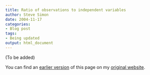 ```yaml
---
title: Ratio of observations to independent variables
author: Steve Simon
date: 2004-11-17
categories:
- Blog post
tags:
- Being updated
output: html_document
---
```


(To be added)

<!---More--->

You can find an [earlier version][sim1] of this page on my [original website][sim2].

[sim1]: http://www.pmean.com/04/RatioObsIvs.html
[sim2]: http://www.pmean.com/original_site.html
